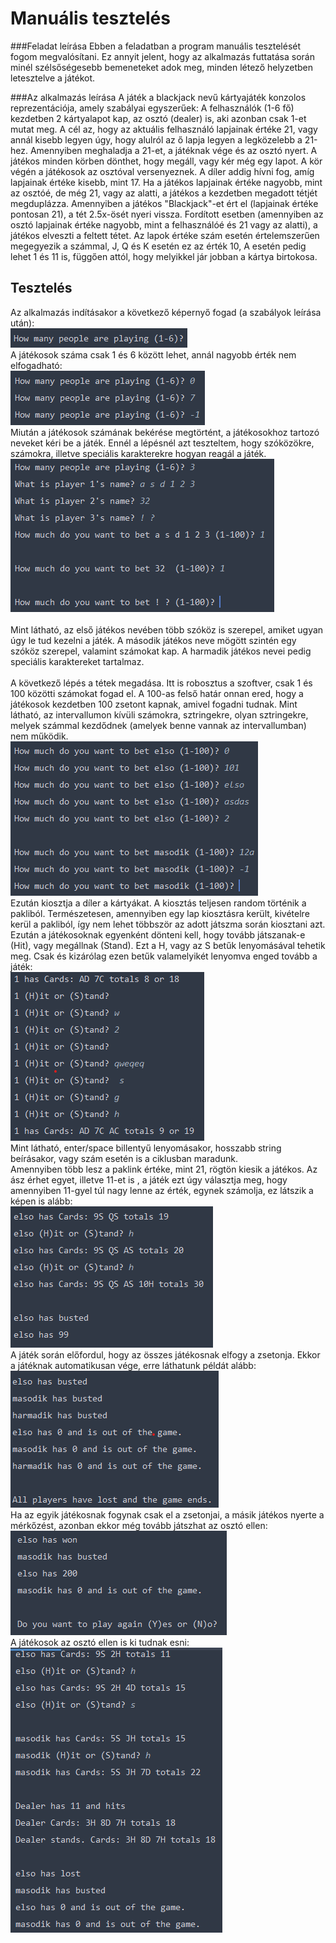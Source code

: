 # Manuális tesztelés

###Feladat leírása
Ebben a feladatban a program manuális tesztelését fogom megvalósítani. Ez annyit jelent,
hogy az alkalmazás futtatása során minél szélsőségesebb bemeneteket adok meg, minden létező
helyzetben letesztelve a játékot.

###Az alkalmazás leírása
A játék a blackjack nevű kártyajáték konzolos reprezentációja, amely szabályai egyszerűek:
A felhasználók (1-6 fő) kezdetben 2 kártyalapot kap, az osztó (dealer) is, aki azonban csak 1-et mutat meg. 
A cél az, hogy az aktuális felhasználó lapjainak értéke 21, vagy annál kisebb legyen úgy, hogy alulról az ő lapja
legyen a legközelebb a 21-hez. Amennyiben meghaladja a 21-et,
a játéknak vége és az osztó nyert. A játékos minden körben dönthet, hogy megáll, vagy kér
még egy lapot. A kör végén a játékosok az osztóval versenyeznek. A díler addig hívni fog,
amíg lapjainak értéke kisebb, mint 17. Ha a játékos lapjainak értéke
nagyobb, mint az osztóé, de még 21, vagy az alatti, a játékos a kezdetben megadott tétjét megduplázza.
Amennyiben a játékos "Blackjack"-et ért el (lapjainak értéke pontosan 21), a tét 2.5x-ösét nyeri vissza.
Fordított esetben (amennyiben az osztó lapjainak értéke nagyobb, mint a felhasználóé és 21 vagy az alatti),
a játékos elveszti a feltett tétet.
Az lapok értéke szám esetén értelemszerűen megegyezik a számmal, J, Q és K esetén ez az érték 10,
A esetén pedig lehet 1 és 11 is, függően attól, hogy melyikkel jár jobban a kártya birtokosa.

## Tesztelés
Az alkalmazás indításakor a következő képernyő fogad (a szabályok leírása után): \
![](kezdo.png) \
A játékosok száma csak 1 és 6 között lehet, annál nagyobb érték nem elfogadható: \
![](test1.png) \
Miután a játékosok számának bekérése megtörtént, a játékosokhoz tartozó neveket kéri be a játék.
Ennél a lépésnél azt teszteltem, hogy szóközökre, számokra, illetve speciális karakterekre hogyan reagál a 
játék. \
![](test2.png) \
\
Mint látható, az első játékos nevében több szóköz is szerepel, amiket ugyan úgy le tud kezelni a játék.
A második játékos neve mögött szintén egy szóköz szerepel, valamint számokat kap. A harmadik játékos nevei
pedig speciális karaktereket tartalmaz.
\
\
A következő lépés a tétek megadása. Itt is robosztus a szoftver, csak 1 és 100 közötti számokat fogad el.
A 100-as felső határ onnan ered, hogy a játékosok kezdetben 100 zsetont kapnak, amivel fogadni tudnak.
Mint látható, az intervallumon kívüli számokra, sztringekre, olyan sztringekre, melyek számmal kezdődnek
(amelyek benne vannak az intervallumban) nem működik. \
![](test3.png) \
Ezután kiosztja a díler a kártyákat. A kiosztás teljesen random történik a pakliból. Természetesen,
amennyiben egy lap kiosztásra került, kivételre kerül a pakliból, így nem lehet többször az adott
játszma során kiosztani azt. \
Ezután a játékosoknak egyenként dönteni kell, hogy tovább játszanak-e (Hit), vagy megállnak (Stand).
Ezt a H, vagy az S betűk lenyomásával tehetik meg. Csak és kizárólag ezen betűk valamelyikét lenyomva
enged tovább a játék: \
![](test4.png) \
Mint látható, enter/space billentyű lenyomásakor, hosszabb string beírásakor, vagy szám esetén is a ciklusban maradunk.
\
Amennyiben több lesz a paklink értéke, mint 21, rögtön kiesik a játékos. Az ász érhet egyet, illetve 11-et is
, a játék ezt úgy választja meg, hogy amennyiben 11-gyel túl nagy lenne az érték, egynek számolja,
ez látszik a képen is alább: \
![](test5.png) \
A játék során előfordul, hogy az összes játékosnak elfogy a zsetonja. Ekkor a játéknak automatikusan vége, erre láthatunk 
példát alább: \
![](test6.png) \
Ha az egyik játékosnak fogynak csak el a zsetonjai, a másik játékos nyerte a mérkőzést, azonban ekkor még tovább játszhat az 
osztó ellen: \
![](test7.png) \
A játékosok az osztó ellen is ki tudnak esni: \
![](test8.png) 